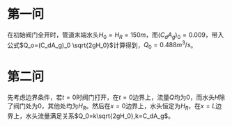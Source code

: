 # 第一问

在初始阀门全开时，管道末端水头$H_0=H_R=150m$，而$(C_dA_g)_0=0.009$，带入公式$Q_o=(C_dA_g)_0 \sqrt{2gH_0}$计算得到，$Q_0=0.488m^3/s$。

# 第二问

先考虑边界条件，若$t=0$时阀门打开，在$t=0$边界上，流量$Q$均为0，而水头$H$除了阀门处为$0$，其他处均为$H_R$。然后在$x=0$边界上，水头恒定为$H_R$，在$x=L$边界上，水头流量满足关系$Q_0=k\sqrt{2gH_0},k=C_dA_g$。
